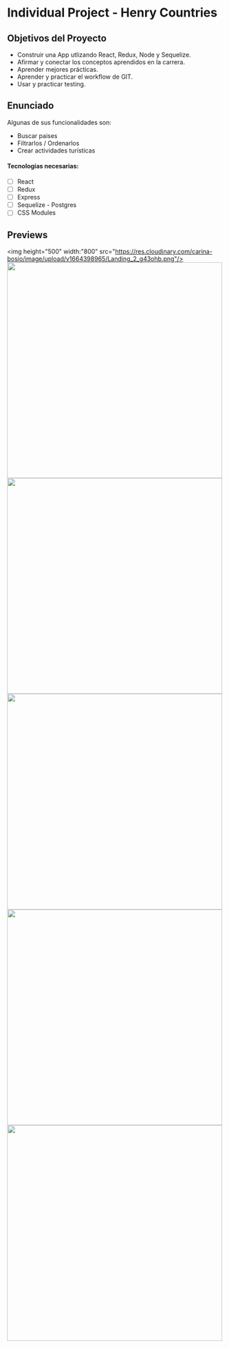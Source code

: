 # Individual Project - Henry Countries

## Objetivos del Proyecto

- Construir una App utlizando React, Redux, Node y Sequelize.
- Afirmar y conectar los conceptos aprendidos en la carrera.
- Aprender mejores prácticas.
- Aprender y practicar el workflow de GIT.
- Usar y practicar testing.

## Enunciado

Algunas de sus funcionalidades son:

  - Buscar paises
  - Filtrarlos / Ordenarlos
  - Crear actividades turísticas

#### Tecnologías necesarias:
- [ ] React
- [ ] Redux
- [ ] Express
- [ ] Sequelize - Postgres
- [ ] CSS Modules 

## Previews

<img height="500" width:"800" src="https://res.cloudinary.com/carina-bosio/image/upload/v1664398965/Landing_2_g43ohb.png"/>
<img height="500" src="https://res.cloudinary.com/carina-bosio/image/upload/v1664400305/1_2_objgcs.png"  />
<img height="500" src="https://res.cloudinary.com/carina-bosio/image/upload/v1664400537/2_2_q56i0k.png"/>
<img height="500" src="https://res.cloudinary.com/carina-bosio/image/upload/v1664400738/3_2_htxkkr.png"/>
<img height="500" src="https://res.cloudinary.com/carina-bosio/image/upload/v1664400906/4_2_m9dw8t.png"/>
<img height="500" src="https://res.cloudinary.com/carina-bosio/image/upload/v1664401057/5_2_yfu88i.png"/>


